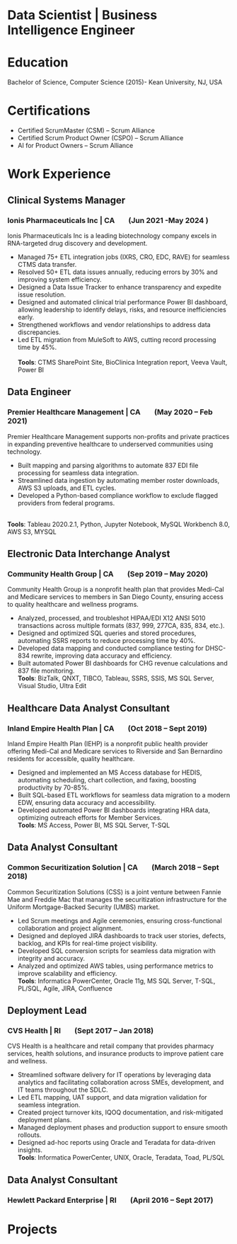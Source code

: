 # Data Scientist | Business Intelligence Engineer

# Education
Bachelor of Science, Computer Science (2015)- Kean University, NJ, USA

# Certifications
-	Certified ScrumMaster (CSM) – Scrum Alliance     
- Certified Scrum Product Owner (CSPO) – Scrum Alliance
-	AI for Product Owners – Scrum Alliance


# Work Experience
## Clinical Systems Manager
### Ionis Pharmaceuticals Inc | CA &nbsp;&nbsp;&nbsp;&nbsp;&nbsp;&nbsp; (Jun 2021 -May 2024 )
Ionis Pharmaceuticals Inc is a leading biotechnology company excels in RNA-targeted drug discovery and development.
- Managed 75+ ETL integration jobs (IXRS, CRO, EDC, RAVE) for seamless CTMS data transfer.
-	Resolved 50+ ETL data issues annually, reducing errors by 30% and improving system efficiency.
-	Designed a Data Issue Tracker to enhance transparency and expedite issue resolution.
-	Designed and automated clinical trial performance Power BI dashboard, allowing leadership to identify delays, risks, and resource inefficiencies early.
-	Strengthened workflows and vendor relationships to address data discrepancies.
-	Led ETL migration from MuleSoft to AWS, cutting record processing time by 45%.  
<br>**Tools**: CTMS SharePoint Site, BioClinica Integration report, Veeva Vault, Power BI <br>

## Data Engineer
### Premier Healthcare Management | CA &nbsp;&nbsp;&nbsp;&nbsp;&nbsp;&nbsp;		(May 2020 – Feb 2021)
Premier Healthcare Management supports non-profits and private practices in expanding preventive healthcare to underserved communities using technology.
-	Built mapping and parsing algorithms to automate 837 EDI file processing for seamless data integration.
-	Streamlined data ingestion by automating member roster downloads, AWS S3 uploads, and ETL cycles.
-	Developed a Python-based compliance workflow to exclude flagged providers from federal programs.

<br>**Tools**: Tableau 2020.2.1, Python, Jupyter Notebook, MySQL Workbench 8.0, AWS S3, MYSQL <br>

## Electronic Data Interchange Analyst
### Community Health Group | CA	&nbsp;&nbsp;&nbsp;&nbsp;&nbsp;&nbsp;		(Sep 2019 – May 2020)
Community Health Group is a nonprofit health plan that provides Medi-Cal and Medicare services to members in San Diego County, ensuring access to quality healthcare and wellness programs.
-	Analyzed, processed, and troubleshot HIPAA/EDI X12 ANSI 5010 transactions across multiple formats (837, 999, 277CA, 835, 834, etc.).
-	Designed and optimized SQL queries and stored procedures, automating SSRS reports to reduce processing time by 40%.
-	Developed data mapping and conducted compliance testing for DHSC-834 rewrite, improving data accuracy and efficiency.
-	Built automated Power BI dashboards for CHG revenue calculations and 837 file monitoring.
<br>**Tools**: BizTalk, QNXT, TIBCO, Tableau, SSRS, SSIS, MS SQL Server, Visual Studio, Ultra Edit <br>

## Healthcare Data Analyst Consultant
### Inland Empire Health Plan | CA &nbsp;&nbsp;&nbsp;&nbsp;&nbsp;&nbsp; (Oct 2018 – Sept 2019)
Inland Empire Health Plan (IEHP) is a nonprofit public health provider offering Medi-Cal and Medicare services to Riverside and San Bernardino residents for accessible, quality healthcare. 
-	Designed and implemented an MS Access database for HEDIS, automating scheduling, chart collection, and faxing, boosting productivity by 70-85%.
-	Built SQL-based ETL workflows for seamless data migration to a modern EDW, ensuring data accuracy and accessibility.
-	Developed automated Power BI dashboards integrating HRA data, optimizing outreach efforts for Member Services.
<br>**Tools**: MS Access, Power BI, MS SQL Server, T-SQL <br>

## Data Analyst Consultant 
### Common Securitization Solution | CA	&nbsp;&nbsp;&nbsp;&nbsp;&nbsp;&nbsp; (March 2018 – Sept 2018)
Common Securitization Solutions (CSS) is a joint venture between Fannie Mae and Freddie Mac that manages the securitization infrastructure for the Uniform Mortgage-Backed Security (UMBS) market.
-	Led Scrum meetings and Agile ceremonies, ensuring cross-functional collaboration and project alignment.
-	Designed and deployed JIRA dashboards to track user stories, defects, backlog, and KPIs for real-time project visibility.
-	Developed SQL conversion scripts for seamless data migration with integrity and accuracy.
-	Analyzed and optimized AWS tables, using performance metrics to improve scalability and efficiency.
<br>**Tools**: Informatica PowerCenter, Oracle 11g, MS SQL Server, T-SQL, PL/SQL, Agile, JIRA, Confluence <br>

## Deployment Lead 
### CVS Health | RI &nbsp;&nbsp;&nbsp;&nbsp;&nbsp;&nbsp; (Sept 2017 – Jan 2018)
CVS Health is a healthcare and retail company that provides pharmacy services, health solutions, and insurance products to improve patient care and wellness.
-	Streamlined software delivery for IT operations by leveraging data analytics and facilitating collaboration across SMEs, development, and IT teams throughout the SDLC.
-	Led ETL mapping, UAT support, and data migration validation for seamless integration.
-	Created project turnover kits, IQOQ documentation, and risk-mitigated deployment plans.
-	Managed deployment phases and production support to ensure smooth rollouts.
-	Designed ad-hoc reports using Oracle and Teradata for data-driven insights.
<br>**Tools**: Informatica PowerCenter, UNIX, Oracle, Teradata, Toad, PL/SQL <br>

## Data Analyst Consultant
### Hewlett Packard Enterprise | RI &nbsp;&nbsp;&nbsp;&nbsp;&nbsp;&nbsp;	(April 2016 – Sept 2017)



# Projects

